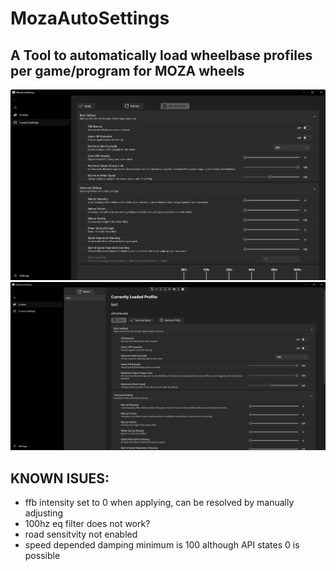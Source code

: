# MozaAutoSettings

## A Tool to automatically load wheelbase profiles per game/program for MOZA wheels

[currentSettings]: readme_images/CurrentSettings.png
[profilesPage]: readme_images/profilesPage.png

![currentSettings]
![profilesPage]



## KNOWN ISUES:
- ffb intensity set to 0 when applying, can be resolved by manually adjusting
- 100hz eq filter does not work?
- road sensitvity not enabled 
- speed depended damping minimum is 100 although API states 0 is possible
